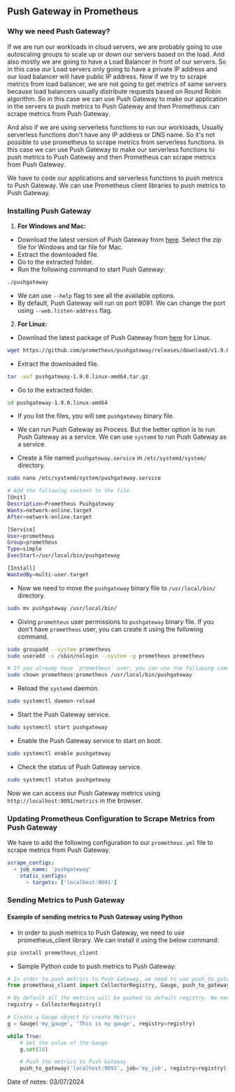 ## Push Gateway in Prometheus

### Why we need Push Gateway?

If we are run our workloads in cloud servers, we are probably going to use autoscaling groups to scale up or down our servers based on the load. And also mostly we are going to have a Load Balancer in front of our servers. So in this case our Load servers only going to have a private IP address and our load balancer will have public IP address. Now if we try to scrape metrics from load balancer, we are not going to get metrics of same servers because load balancers usually distribute requests based on Round Robin algorithm. So in this case we can use Push Gateway to make our application in the servers to push metrics to Push Gateway and then Prometheus can scrape metrics from Push Gateway.<br>

And also if we are using serverless functions to run our workloads, Usually serverless functions don't have any IP address or DNS name. So it's not possible to use prometheus to scrape metrics from serverless functions. In this case we can use Push Gateway to make our serverless functions to push metrics to Push Gateway and then Prometheus can scrape metrics from Push Gateway.<br>

We have to code our applications and serverless functions to push metrics to Push Gateway. We can use Prometheus client libraries to push metrics to Push Gateway.


### Installing Push Gateway

1. **For Windows and Mac:**

- Download the latest version of Push Gateway from [here](https://prometheus.io/download/#pushgateway). Select the zip file for Windows and tar file for Mac.
- Extract the downloaded file.
- Go to the extracted folder.
- Run the following command to start Push Gateway:

```bash
./pushgateway
```
- We can use `--help` flag to see all the available options.
- By default, Push Gateway will run on port 9091. We can change the port using `--web.listen-address` flag.

2. **For Linux:**

- Download the latest package of Push Gateway from [here](https://prometheus.io/download/#pushgateway) for Linux.
```bash
wget https://github.com/prometheus/pushgateway/releases/download/v1.9.0/pushgateway-1.9.0.linux-amd64.tar.gz
```
- Extract the downloaded file.
```bash
tar -xvf pushgateway-1.9.0.linux-amd64.tar.gz
```
- Go to the extracted folder.
```bash
cd pushgateway-1.9.0.linux-amd64
```
- If you list the files, you will see `pushgateway` binary file.

- We can run Push Gateway as Process. But the better option is to run Push Gateway as a service. We can use `systemd` to run Push Gateway as a service.

- Create a file named `pushgateway.service` in `/etc/systemd/system/` directory.
```bash
sudo nano /etc/systemd/system/pushgateway.service

# Add the following content to the file.
[Unit]
Description=Prometheus Pushgateway
Wants=network-online.target
After=network-online.target

[Service]
User=prometheus
Group=prometheus
Type=simple
ExecStart=/usr/local/bin/pushgateway

[Install]
WantedBy=multi-user.target
```
- Now we need to move the `pushgateway` binary file to `/usr/local/bin/` directory.
```bash
sudo mv pushgateway /usr/local/bin/
```

- Giving `promehteus` user permissions to `pushgateway` binary file. If you don't have `prometheus` user, you can create it using the following command.
```bash
sudo groupadd --system prometheus
sudo useradd -s /sbin/nologin --system -g prometheus prometheus 

# If you already have `prometheus` user, you can use the following command.
sudo chown prometheus:prometheus /usr/local/bin/pushgateway
```

- Reload the `systemd` daemon.
```bash
sudo systemctl daemon-reload
```

- Start the Push Gateway service.
```bash
sudo systemctl start pushgateway
```

- Enable the Push Gateway service to start on boot.
```bash
sudo systemctl enable pushgateway
```

- Check the status of Push Gateway service.
```bash
sudo systemctl status pushgateway
```

Now we can access our Push Gateway metrics using `http://localhost:9091/metrics` in the browser.<br>

### Updating Prometheus Configuration to Scrape Metrics from Push Gateway

We have to add the following configuration to our `prometheus.yml` file to scrape metrics from Push Gateway.

```yaml
scrape_configs:
  - job_name: 'pushgateway'
    static_configs:
      - targets: ['localhost:9091']
```

### Sending Metrics to Push Gateway

#### Example of sending metrics to Push Gateway using Python

- In order to push metrics to Push Gateway, we need to use prometheus_client library. We can install it using the below command:
```bash
pip install prometheus_client
```

- Sample Python code to push metrics to Push Gateway:
```python
# In order to push metrics to Push Gateway, we need to use push_to_gateway, CollectorRegistry Classes from prometheus_client library.
from prometheus_client import CollectorRegistry, Gauge, push_to_gateway 

# By default all the metrics will be pushed to default registry. We need to make our push gateway to push metrics to some new registry in order to avoid conflicts with other metrics names.
registry = CollectorRegistry()

# Create a Gauge object to create Metrics
g = Gauge('my_gauge', 'This is my gauge', registry=registry)

while True:
    # Set the value of the Gauge
    g.set(10)

    # Push the metrics to Push Gateway
    push_to_gateway('localhost:9091', job='my_job', registry=registry)
```

Date of notes: 03/07/2024